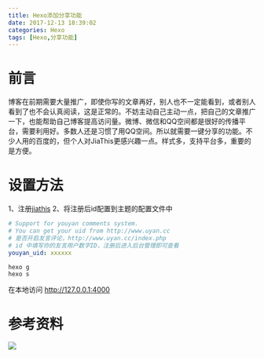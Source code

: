 ```yaml
---
title: Hexo添加分享功能
date: 2017-12-13 18:39:02
categories: Hexo
tags: [Hexo,分享功能]
---
```


# 前言
博客在前期需要大量推广，即使你写的文章再好，别人也不一定能看到，或者别人看到了也不会认真阅读，这是正常的。不妨主动自己主动一点，把自己的文章推广一下，也能帮助自己博客提高访问量。微博、微信和QQ空间都是很好的传播平台，需要利用好。多数人还是习惯了用QQ空间。所以就需要一键分享的功能。不少人用的百度的，但个人对JiaThis更感兴趣一点。样式多，支持平台多，重要的是方便。

<!-- more -->
# 设置方法
1、注册[jiathis](http://www.jiathis.com/)
2、将注册后id配置到主题的配置文件中
``` yaml
# Support for youyan comments system.
# You can get your uid from http://www.uyan.cc
# 是否开启友言评论，http://www.uyan.cc/index.php
# id 中填写你的友言用户数字ID，注册后进入后台管理即可查看
youyan_uid: xxxxxx
```
``` bash中使用如下命令进行发布
hexo g
hexo s
```
在本地访问 http://127.0.0.1:4000

# 参考资料
![](/Hexo添加分享功能/01.png)
